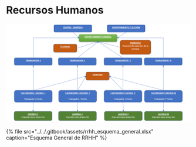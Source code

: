 # Recursos Humanos

![](../../.gitbook/assets/esquema_general_rrhh.png)

{% file src="../../.gitbook/assets/rrhh\_esquema\_general.xlsx" caption="Esquema General de RRHH" %}



